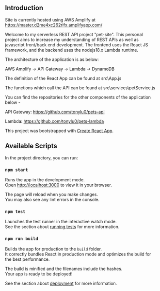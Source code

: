 ## Introduction

Site is currently hosted using AWS Amplify at https://master.d2me4xc262rlfx.amplifyapp.com/

Welcome to my serverless REST API project "pet-site". This personal project aims to increase my understanding of REST APIs as 
well as javascript front/back end development. The frontend uses the React JS framework, and the backend uses the nodejs18.x 
Lambda runtime.

The architecture of the application is as below:

AWS Amplify -> API Gateway -> Lambda -> DynamoDB

The definition of the React App can be found at src\App.js

The functions which call the API can be found at src\services\petService.js

You can find the repositories for the other components of the application below -

API Gateway: https://github.com/tonylu0/pets-api

Lambda: https://github.com/tonylu0/pets-lambda

This project was bootstrapped with [Create React App](https://github.com/facebook/create-react-app).

## Available Scripts

In the project directory, you can run:

### `npm start`

Runs the app in the development mode.\
Open [http://localhost:3000](http://localhost:3000) to view it in your browser.

The page will reload when you make changes.\
You may also see any lint errors in the console.

### `npm test`

Launches the test runner in the interactive watch mode.\
See the section about [running tests](https://facebook.github.io/create-react-app/docs/running-tests) for more information.

### `npm run build`

Builds the app for production to the `build` folder.\
It correctly bundles React in production mode and optimizes the build for the best performance.

The build is minified and the filenames include the hashes.\
Your app is ready to be deployed!

See the section about [deployment](https://facebook.github.io/create-react-app/docs/deployment) for more information.
